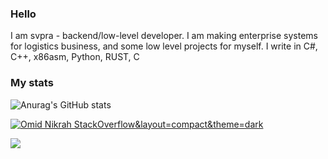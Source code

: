 ### Hello

I am svpra - backend/low-level developer. I am making enterprise systems 
for logistics business, and some low level projects for myself. I write in C#, C++, x86asm, Python, RUST, C

### My stats

![Anurag's GitHub stats](https://github-readme-stats.vercel.app/api?username=svpra&theme=dark&include_all_commits=true&count_private=true&show_icons=true)

[![Omid Nikrah StackOverflow](https://github-readme-stackoverflow.vercel.app/?userID=17337055)&layout=compact&theme=dark](https://ru.stackoverflow.com/users/469436/svpra)

![](https://komarev.com/ghpvc/?username=svpra&color=brightgreen)


